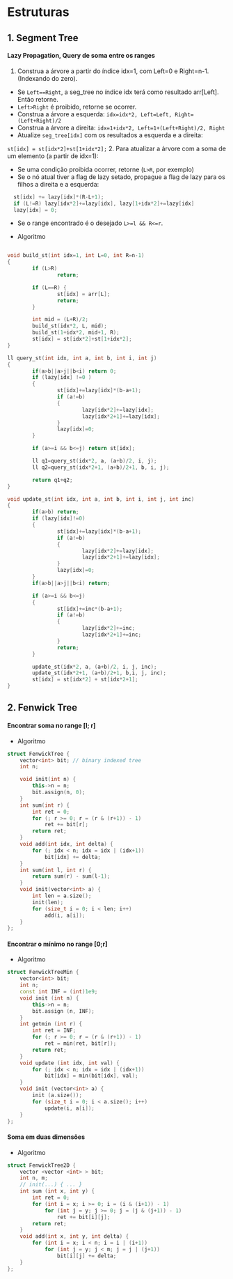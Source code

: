 # Estruturas

## 1. Segment Tree
#### Lazy Propagation, Query de soma entre os ranges
1. Construa a árvore a partir do índice idx=1, com Left=0 e Right=n-1. (Indexando do zero).
  - Se `Left==Right`, a seg_tree no índice idx terá como resultado arr[Left]. Então retorne.
  - `Left>Right` é proibido, retorne se ocorrer.
  - Construa a árvore a esquerda: `idx=idx*2, Left=Left, Right=(Left+Right)/2`
  - Construa a árvore a direita: `idx=1+idx*2, Left=1+(Left+Right)/2, Right`
  - Atualize `seg_tree[idx]` com os resultados a esquerda e a direita:

  `st[idx] = st[idx*2]+st[1+idx*2];`
2. Para atualizar a árvore com a soma de um elemento (a partir de idx=1):
  - Se uma condição proibida ocorrer, retorne (`L>R`, por exemplo)
  - Se o nó atual tiver a flag de lazy setado, propague a flag de lazy para os filhos a direita e a esquerda:
  ```C++
    st[idx] += lazy[idx]*(R-L+1);
    if (L!=R) lazy[idx*2]+=lazy[idx], lazy[1+idx*2]+=lazy[idx]
    lazy[idx] = 0;
  ```
  - Se o range encontrado é o desejado `L>=l && R<=r`.

* Algoritmo

```C++

void build_st(int idx=1, int L=0, int R=n-1)
{
        if (L>R)
                return;

        if (L==R) {
                st[idx] = arr[L];
                return;
        }

        int mid = (L+R)/2;
        build_st(idx*2, L, mid);
        build_st(1+idx*2, mid+1, R);
        st[idx] = st[idx*2]+st[1+idx*2];
}

ll query_st(int idx, int a, int b, int i, int j)
{
        if(a>b||a>j||b<i) return 0;
        if (lazy[idx] !=0 )
        {
                st[idx]+=lazy[idx]*(b-a+1);
                if (a!=b)
                {
                        lazy[idx*2]+=lazy[idx];
                        lazy[idx*2+1]+=lazy[idx];
                }
                lazy[idx]=0;
        }

        if (a>=i && b<=j) return st[idx];

        ll q1=query_st(idx*2, a, (a+b)/2, i, j);
        ll q2=query_st(idx*2+1, (a+b)/2+1, b, i, j);

        return q1+q2;
}

void update_st(int idx, int a, int b, int i, int j, int inc)
{
        if(a>b) return;
        if (lazy[idx]!=0)
        {
                st[idx]+=lazy[idx]*(b-a+1);
                if (a!=b)
                {
                        lazy[idx*2]+=lazy[idx];
                        lazy[idx*2+1]+=lazy[idx];
                }
                lazy[idx]=0;
        }
        if(a>b||a>j||b<i) return;

        if (a>=i && b<=j)
        {
                st[idx]+=inc*(b-a+1);
                if (a!=b)
                {
                        lazy[idx*2]+=inc;
                        lazy[idx*2+1]+=inc;
                }
                return;
        }

        update_st(idx*2, a, (a+b)/2, i, j, inc);
        update_st(idx*2+1, (a+b)/2+1, b,i, j, inc);
        st[idx] = st[idx*2] + st[idx*2+1];
}

```

## 2. Fenwick Tree
#### Encontrar soma no range [l; r]

* Algoritmo

```C++
struct FenwickTree {
    vector<int> bit; // binary indexed tree
    int n;

    void init(int n) {
        this->n = n;
        bit.assign(n, 0);
    }
    int sum(int r) {
        int ret = 0;
        for (; r >= 0; r = (r & (r+1)) - 1)
            ret += bit[r];
        return ret;
    }
    void add(int idx, int delta) {
        for (; idx < n; idx = idx | (idx+1))
            bit[idx] += delta;
    }
    int sum(int l, int r) {
        return sum(r) - sum(l-1);
    }
    void init(vector<int> a) {
        int len = a.size();
        init(len);
        for (size_t i = 0; i < len; i++)
            add(i, a[i]);
    }
};
```

#### Encontrar o mínimo no range [0;r]

* Algoritmo

```C++
struct FenwickTreeMin {
    vector<int> bit;
    int n;
    const int INF = (int)1e9;
    void init (int n) {
        this->n = n;
        bit.assign (n, INF);
    }
    int getmin (int r) {
        int ret = INF;
        for (; r >= 0; r = (r & (r+1)) - 1)
            ret = min(ret, bit[r]);
        return ret;
    }
    void update (int idx, int val) {
        for (; idx < n; idx = idx | (idx+1))
            bit[idx] = min(bit[idx], val);
    }
    void init (vector<int> a) {
        init (a.size());
        for (size_t i = 0; i < a.size(); i++)
            update(i, a[i]);
    }
};
```

#### Soma em duas dimensões

* Algoritmo

```C++
struct FenwickTree2D {
    vector <vector <int> > bit;
    int n, m;
    // init(...) { ... }
    int sum (int x, int y) {
        int ret = 0;
        for (int i = x; i >= 0; i = (i & (i+1)) - 1)
            for (int j = y; j >= 0; j = (j & (j+1)) - 1)
                ret += bit[i][j];
        return ret;
    }
    void add(int x, int y, int delta) {
        for (int i = x; i < n; i = i | (i+1))
            for (int j = y; j < m; j = j | (j+1))
                bit[i][j] += delta;
    }
};
```
